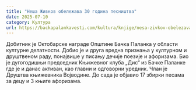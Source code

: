```yaml
---
title: "Неша Живков обележава 30 година песништва"
date: 2025-07-10
category: Култура
url: https://backapalankavesti.com/kultura/knjige/nesa-zivkov-obelezava-30-godina-pesnistva/
---
```


Добитник је Октобарске награде Општине Бачка Паланка у области културне делатности. Добио је и друга вредна признања у културном и друштвеном раду, понајвише у писању дечије поезије и афоризама. Био је дугогодишњи председник Књижевног клуба „Дис“ из Бачке Паланке где је и данас активан, као главни и одговорни уредник. Члан је Друштва књижевника Војводине. До сада је објавио 17 збирки песама за децу и 3 књиге афоризама.
